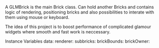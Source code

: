 A GLMBrick is the main Brick class. Can hold another Bricks and contains logic of rendering, positioning bricks and also possibilities to interate with them using mouse or keyboard.The idea of this project is to boost  performance of complicated glamour widgets where smooth and fast work is neccessary.Instance Variables	data:		<Object>	renderer:		<Object>	subbricks:		<Object>	brickBounds:		<Object>	brickOwner:		<Object>	brickRoot:		<Object>data	- xxxxxrenderer	- xxxxxsubbricks	- xxxxxbrickBounds	- xxxxxbrickOwner	- xxxxxbrickRoot	- xxxxx